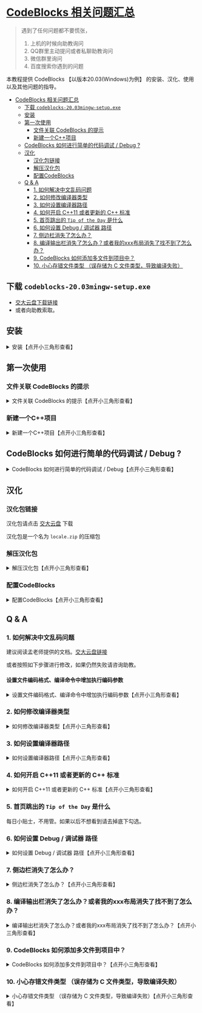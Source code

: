 
# [CodeBlocks 相关问题汇总](https://github.com/OneForward/TACpp/blob/master/tutorials/CodeBlocks.md)

> 遇到了任何问题都不要慌张，
> 1. 上机的时候向助教询问
> 2. QQ群里主动提问或者私聊助教询问
> 3. 微信群里询问
> 4. 百度搜索你遇到的问题

本教程提供 CodeBlocks 【以版本20.03(Windows)为例】 的安装、汉化、使用以及其他问题的指导。

- [CodeBlocks 相关问题汇总](#codeblocks-相关问题汇总)
  - [下载 `codeblocks-20.03mingw-setup.exe`](#下载-codeblocks-2003mingw-setupexe)
  - [安装](#安装)
  - [第一次使用](#第一次使用)
    - [文件关联 CodeBlocks 的提示](#文件关联-codeblocks-的提示)
    - [新建一个C++项目](#新建一个c项目)
  - [CodeBlocks 如何进行简单的代码调试 / Debug ?](#codeblocks-如何进行简单的代码调试--debug-)
  - [汉化](#汉化)
    - [汉化包链接](#汉化包链接)
    - [解压汉化包](#解压汉化包)
    - [配置CodeBlocks](#配置codeblocks)
  - [Q & A](#q--a)
    - [1. 如何解决中文乱码问题](#1-如何解决中文乱码问题)
    - [2. 如何修改编译器类型](#2-如何修改编译器类型)
    - [3. 如何设置编译器路径](#3-如何设置编译器路径)
    - [4. 如何开启 C++11 或者更新的 C++ 标准](#4-如何开启-c11-或者更新的-c-标准)
    - [5. 首页跳出的 `Tip of the Day` 是什么](#5-首页跳出的-tip-of-the-day-是什么)
    - [6. 如何设置 Debug / 调试器 路径](#6-如何设置-debug--调试器-路径)
    - [7. 侧边栏消失了怎么办？](#7-侧边栏消失了怎么办)
    - [8. 编译输出栏消失了怎么办？或者我的xxx布局消失了找不到了怎么办？](#8-编译输出栏消失了怎么办或者我的xxx布局消失了找不到了怎么办)
    - [9. CodeBlocks 如何添加多文件到项目中？](#9-codeblocks-如何添加多文件到项目中)
    - [10. 小心存错文件类型 （误存储为 C 文件类型，导致编译失败）](#10-小心存错文件类型-误存储为-c-文件类型导致编译失败)



## 下载 `codeblocks-20.03mingw-setup.exe` 

- [交大云盘下载链接](https://jbox.sjtu.edu.cn/l/71KbdW)
- 或者向助教索取。


## 安装


<details>
  <summary> 安装【点开小三角形查看】 </summary>

1. 双击安装包 `codeblocks-20.03mingw-setup.exe` 

2. 点击 `Next`, `I Agree`, `Next`, `Install`
   
![](imgs/Setup.png)

![](imgs/2020-09-11-15-14-36.png)

![](imgs/2020-09-11-15-15-28.png)

![](imgs/2020-09-11-15-16-06.png)

之后等待安装即可。

![](imgs/2020-09-11-15-16-48.png)

安装完成后后提示是否马上运行，这里可以直接运行，也可以不马上运行。

![](imgs/2020-09-11-15-20-36.png)

点击 `Next`, `Finish` 安装就结束啦。

![](imgs/2020-09-11-15-23-01.png)

![](imgs/2020-09-11-15-23-10.png)

往后正常使用时，我们可以通过点击桌面的 CodeBlock 快捷键运行。如果启动遇到了问题，可以向助教询问。

</details>

## 第一次使用

### 文件关联 CodeBlocks 的提示


<details>
  <summary> 文件关联 CodeBlocks 的提示【点开小三角形查看】 </summary>

  第一次使用可能会出现是否要进行 C++/C 源文件关联 CodeBlocks 的提示, 

![](imgs/File%20Association%20提示.png)

建议初学者选择 **最后一项**，全部关联。对其他IDE更熟悉的同学则可以根据自己的需求选择。

![](imgs/YesFileAssociation.png)

</details>


### 新建一个C++项目



<details>
  <summary> 新建一个C++项目【点开小三角形查看】 </summary>

现在，我们来新建一个 C++ 命令行项目，

1. 选择开始页面正中央的 `Create a new project`

![](imgs/CreateNewProj.png)

2. 选择 `Console application`, 然后点击 `Go`。我们要建立的是一个命令行项目。本学期的上机作业绝大部分都是命令行作业。

![](imgs/Console.png)

3. 选择 `Skip Next Time` 点击 `Next`。之后我们便可以跳过这一步。

![](imgs/ConsoleNext.png)

4. 选择 `C++` 项目，点击 `Next`

![](imgs/ConsoleSelectCpp.png)

5. 设置项目的标题与保存位置。

项目标题自拟，保存路径也可以任意。

> 但是**建议标题与文件夹路径中都不含有中文和空格。**

建议设置一个专门的文件夹来存放所有的C++项目。

以下是一个例子，我选择了一个全英文的名称作为项目标题，我保存在一个没有空格和中文名称的路径中。

![](imgs/ConsoleProjSetting.png)

6. 项目设置完成了。点击 `Finish` 即可。

![](imgs/ConsoleFinish.png)

7. 在刚刚建好的项目下，点击 Sources 左侧的 + 号，然后双击 main.cpp 就可以看到待编辑的源代码啦。

![](imgs/SourcesPlus.png)

8. 选择这里的带有绿色三角形的小齿轮，含义是 Build and Run，也就是编译和运行，然后我们就可以看到黑色的命令行输出啦。大功告成。

![](imgs/HelloWorld.png)

![](imgs/HelloWorldCommand.png)

> 以后我们每一次作业，都可以按照上述 1-8 的步骤进行。步骤3 选择了 Skip 之后以后可以跳过。新建项目遇到了任何问题都请及时向助教询问。


</details>


## CodeBlocks 如何进行简单的代码调试 / Debug ?

<details>
  <summary> CodeBlocks 如何进行简单的代码调试 / Debug【点开小三角形查看】 </summary>

Debug 的功能：

1. 提供运行时的中断处的局部变量和全局变量值
2. 在运行时，观察中断处指定表达式的值

这一节适合同学们在对编写C++代码较为熟悉之后学习。

对于如下一段简单的代码，我们提供一份简单的代码调试指导。

```cpp
#include <iostream>

using namespace std;

int sumCubic(int n) {
    // 计算 1^3 + 2^3 + ... + n^3
    int sum = 0;
    while (n) {
        sum += n * n * n;
        n--;
    }
    return sum;
}

int main()
{
    for (int n = 0; n <= 10; ++n) {
        cout << "sumCubic(" << n << ") = " << sumCubic(n) << endl;
    }

    return 0;
}
```

将代码拷贝到你的项目里面（你可以新建一个项目，然后替换掉 main.cpp 里面的内容）

然后如图，鼠标单击行号即可设置中断点，打开**红色小三角形**开启调试。

![](imgs/DebugStart2.png)

如图，你会看到一个黄标运行到断点处。如图找到 蜘蛛形状的 Debugging Windows 选项，开启 `Watches`，然后便可以看到函数的局部变量的值了。

![](imgs/DebugWindow.png)

![](imgs/DebugWatch.png)

你也可以输入表达式，观察断点处表达式的值。

![](imgs/WatchVarExpr.png)

最后，可以点击红色的 X 退出 Debug。

![](imgs/DebugEnd.png)

</details>


## 汉化

### 汉化包链接

汉化包请点击 [交大云盘](https://jbox.sjtu.edu.cn/l/Ou6oNv) 下载

汉化包是一个名为 `locale.zip` 的压缩包

### 解压汉化包

<details>
  <summary> 解压汉化包【点开小三角形查看】 </summary>

首先找到你们的 `CodeBlocks` 的安装位置，点进 `share` 文件夹

![](imgs/cb_path_share.png)

然后点进 `CodeBlocks` 文件夹

![](imgs/cb_cb.png)

在当前这个文件夹下解压汉化包

![](imgs/unzip.png)

最终的汉化文件的位置应该如图所示，即 `locale\zh_CN\zh_CN.mo`

![](imgs/zh_CN_final.png)

</details>

### 配置CodeBlocks

<details>
  <summary> 配置CodeBlocks【点开小三角形查看】 </summary>

* 打开 CodeBlocks, 点击 Settings->Environment

![](imgs/setting_env.png)

* 点击 View

* 勾选 Internationalization

* 右侧下拉选择 Chinese(Simplified)

* 点击 OK 即可

![](imgs/env_international.png)

* 重启 CodeBlocks 即可看到汉化效果

![](imgs/zh_CN_result.png)

</details>




## Q & A

### 1. 如何解决中文乱码问题

建议阅读孟老师提供的文档。[交大云盘链接](https://jbox.sjtu.edu.cn/l/toTO8T)

或者按照如下步骤进行修改，如果仍然失败请咨询助教。

#### 设置文件编码格式、编译命令中增加执行编码参数

<details>
  <summary> 设置文件编码格式、编译命令中增加执行编码参数【点开小三角形查看】 </summary>

* 设置 -> 编辑器 (Settings -> Editor) 

![](imgs/setting-editor.png)

* 设置文件格式默认为 UTF-8

![](imgs/file-encoding.png)



* 设置 -> 编译器 (Settings -> Compiler)

![](imgs/setting-compiler.png)

* 在 `全局编译器设置` 下，`编译器设置 ` 选择 `其他编译器设置`，然后在图示位置添加如下文本

```
-fexec-charset=gbk
```


![](imgs/other-compiler-options.png)


</details>


### 2. 如何修改编译器类型

<details>

  <summary> 如何修改编译器类型【点开小三角形查看】  </summary>

* Settings-›Compiler

![](imgs/setting-compiler.png)

* 在 `global compiler settings`下，`Selected Compiler`选择 `GNU GCC Compiler`，然后点击 `Set as default`
![](imgs/select-compiler.png)

</details>

### 3. 如何设置编译器路径

<details>

  <summary> 如何设置编译器路径【点开小三角形查看】  </summary>

* Settings-›Compiler

![](imgs/setting-compiler.png)

* 在 `global compiler settings`下，`executable toolchain` 下设置你的编译器的安装目录
  
![](imgs/compiler-path.png)

</details>

### 4. 如何开启 C++11 或者更新的 C++ 标准 

<details>

  <summary> 如何开启 C++11 或者更新的 C++ 标准【点开小三角形查看】  </summary>

* Settings-›Compiler

![](imgs/setting-compiler.png)

* 在 `全局编译器设置` 下，`编译器标志` 下 在 `常规` 下，勾选 C++11 到 C++20 之间任何一个都可以。
  
![](imgs/select-c++11.png)

</details>

### 5. 首页跳出的 `Tip of the Day` 是什么

每日小贴士，不用管。如果以后不想看到请去掉底下勾选。

### 6. 如何设置 Debug / 调试器 路径

<details>

  <summary> 如何设置 Debug / 调试器 路径【点开小三角形查看】  </summary>


* Settings->Debugger

![](imgs/setting-debugger.png)

* 在 `GDB/CDB debugger` 下， 点击 `Default` ， 然后设置你的 `gdb.exe` 的路径，调试器类型选择 `gdb` 。

![](imgs/debugger-path.png)

</details>

### 7. 侧边栏消失了怎么办？

<details>

  <summary> 侧边栏消失了怎么办？【点开小三角形查看】  </summary>

* 视图 -> 管理器, 点击勾选
![](imgs/setting-view-manager.png)

</details>

### 8. 编译输出栏消失了怎么办？或者我的xxx布局消失了找不到了怎么办？

<details>

  <summary> 编译输出栏消失了怎么办？或者我的xxx布局消失了找不到了怎么办？【点开小三角形查看】  </summary>

* 视图->界面外观->删除当前，即可重置你的视图

![](imgs/setting-view-reset.png)

</details>


### 9. CodeBlocks 如何添加多文件到项目中？

<details>

  <summary> CodeBlocks 如何添加多文件到项目中？【点开小三角形查看】  </summary>

![](imgs/add-headers-v1.png)

![](imgs/add-headers-v2.png)

![](imgs/add-headers-v3.png)

- 设置头文件名

![](imgs/add-headers-v4.png)

![](imgs/add-headers-v5.png)

- 点击完成即可

![](imgs/add-headers-v6.png)

![](imgs/add-headers-v7.png)


</details>



### 10. 小心存错文件类型 （误存储为 C 文件类型，导致编译失败）

<details>

  <summary> 小心存错文件类型 （误存储为 C 文件类型，导致编译失败）【点开小三角形查看】  </summary>

譬如如下文件编译时会提示找不到 `iostream`，这是因为误存储为 C 文件类型了，而 C 里面 没有 `iostream` 这个头文件库。

![](imgs/2021-09-24-21-29-43.png)

其实注意到在为 Project 添加文件的过程中，有一个如下的选择文件类型的过程

![](imgs/2021-09-24-21-33-38.png)

</details>